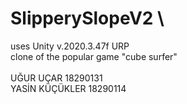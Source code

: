 # SlipperySlopeV2 \
uses Unity v.2020.3.47f URP \
clone of the popular game "cube surfer" \
\
UĞUR UÇAR 18290131 \
YASİN KÜÇÜKLER 18290114

